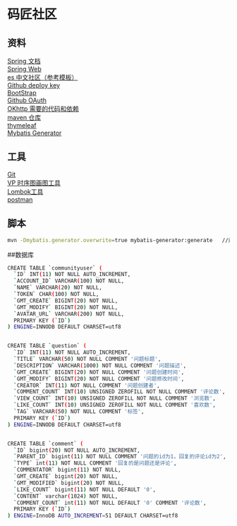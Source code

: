 # 码匠社区

## 资料  
[Spring 文档](https://spring.io/guides)  
[Spring Web](https://spring.io/guides/gs/serving-web-content/)  
[es 中文社区（参考模板）](https://elasticsearch.cn/explore)  
[Github deploy key](https://developer.github.com/v3/guides/managing-deploy-keys/)  
[BootStrap](https://v3.bootcss.com/getting-started/)   
[Github OAuth](https://developer.github.com/apps/building-github-apps/creating-a-github-app/)   
[OKhttp 需要的代码和依赖](https://square.github.io/okhttp/)  
[maven 仓库](https://mvnrepository.com/)  
[thymeleaf](https://www.thymeleaf.org/doc/tutorials/3.0/usingthymeleaf.html)  
[Mybatis Generator](http://mybatis.org/generator)
## 工具  
[Git](https://git-scm.com/downloads)  
[VP 时序图画图工具](https://www.visual-paradigm.com/cn/)   
[Lombok工具](https://projectlombok.org/)  
[postman](https://chrome.google.com/webstore/detail/tabbed-postman-rest-clien/coohjcphdfgbiolnekdpbcijmhambjff)

## 脚本
```bash
mvn -Dmybatis.generator.overwrite=true mybatis-generator:generate   //运行Mybatis Generator
```
##数据库
```bash
CREATE TABLE `communityuser` (
  `ID` INT(11) NOT NULL AUTO_INCREMENT,
  `ACCOUNT_ID` VARCHAR(100) NOT NULL,
  `NAME` VARCHAR(20) NOT NULL,
  `TOKEN` CHAR(100) NOT NULL,
  `GMT_CREATE` BIGINT(20) NOT NULL,
  `GMT_MODIFY` BIGINT(20) NOT NULL,
  `AVATAR_URL` VARCHAR(200) NOT NULL,
  PRIMARY KEY (`ID`)
) ENGINE=INNODB DEFAULT CHARSET=utf8


CREATE TABLE `question` (
  `ID` INT(11) NOT NULL AUTO_INCREMENT,
  `TITLE` VARCHAR(50) NOT NULL COMMENT '问题标题',
  `DESCRIPTION` VARCHAR(1000) NOT NULL COMMENT '问题描述',
  `GMT_CREATE` BIGINT(20) NOT NULL COMMENT '问题创建时间',
  `GMT_MODIFY` BIGINT(20) NOT NULL COMMENT '问题修改时间',
  `CREATOR` INT(11) NOT NULL COMMENT '问题创建者',
  `COMMENT_COUNT` INT(10) UNSIGNED ZEROFILL NOT NULL COMMENT '评论数',
  `VIEW_COUNT` INT(10) UNSIGNED ZEROFILL NOT NULL COMMENT '浏览数',
  `LIKE_COUNT` INT(10) UNSIGNED ZEROFILL NOT NULL COMMENT '喜欢数',
  `TAG` VARCHAR(50) NOT NULL COMMENT '标签',
  PRIMARY KEY (`ID`)
) ENGINE=INNODB DEFAULT CHARSET=utf8


CREATE TABLE `comment` (
  `ID` bigint(20) NOT NULL AUTO_INCREMENT,
  `PARENT_ID` bigint(11) NOT NULL COMMENT '问题的id为1，回复的评论id为2',
  `TYPE` int(11) NOT NULL COMMENT '回复的是问题还是评论',
  `COMMENTATOR` bigint(11) NOT NULL,
  `GMT_CREATE` bigint(20) NOT NULL,
  `GMT_MODIFIED` bigint(20) NOT NULL,
  `LIKE_COUNT` bigint(11) NOT NULL DEFAULT '0',
  `CONTENT` varchar(1024) NOT NULL,
  `COMMENT_COUNT` int(11) NOT NULL DEFAULT '0' COMMENT '评论数',
  PRIMARY KEY (`ID`)
) ENGINE=InnoDB AUTO_INCREMENT=51 DEFAULT CHARSET=utf8
```

